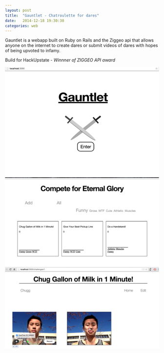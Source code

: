 ```yaml
---
layout: post
title:  "Gauntlet - Chatroulette for dares"
date:   2014-12-18 19:30:30
categories: web
---
```

Gauntlet is a webapp built on Ruby on Rails and the Ziggeo api that allows anyone on the internet to create dares or submit videos of dares with hopes of being upvoted to infamy.

Build for HackUpstate - *Winnner of ZIGGEO API award*

![gauntlet](/assets/gauntlet.png)
![gauntlet1](/assets/gauntlet1.png)
![gauntlet2](/assets/gauntlet2.png)
